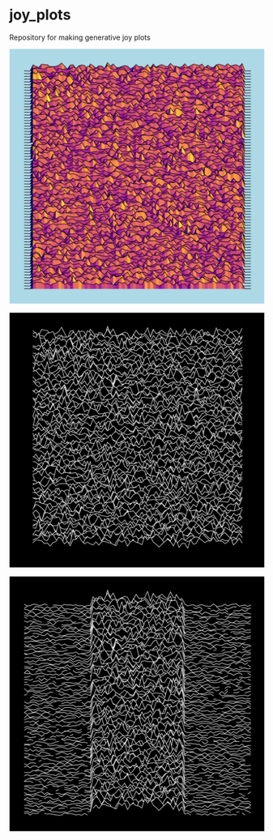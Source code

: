 # joy_plots
Repository for making generative joy plots

![colourful style of joy plot](outputs/colourful_1.png)

![classic style of joy plot](outputs/classic_1.png)

![Trying to replicate Joy Division album](outputs/classic_2.png)